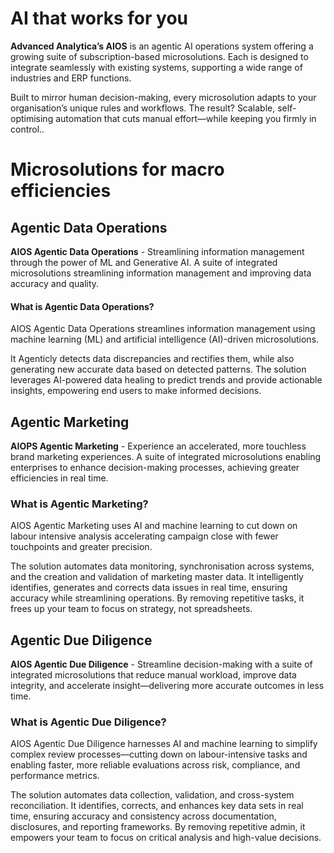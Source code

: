 # AI that works for you
**Advanced Analytica’s AIOS** is an agentic AI operations system offering a growing suite of subscription-based microsolutions. Each is designed to integrate seamlessly with existing systems, supporting a wide range of industries and ERP functions.

Built to mirror human decision-making, every microsolution adapts to your organisation’s unique rules and workflows. The result? Scalable, self-optimising automation that cuts manual effort—while keeping you firmly in control..

# Microsolutions for macro efficiencies

## Agentic Data Operations
**AIOS Agentic Data Operations** - Streamlining information management through the power of ML and Generative AI. A suite of integrated microsolutions streamlining information management and improving data accuracy and quality.

#### What is Agentic Data Operations?

AIOS Agentic Data Operations streamlines information management using machine learning (ML) and artificial intelligence (AI)-driven microsolutions.

It Agenticly detects data discrepancies and rectifies them, while also generating new accurate data based on detected patterns. The solution leverages AI-powered data healing to predict trends and provide actionable insights, empowering end users to make informed decisions.


## Agentic Marketing
**AIOPS Agentic Marketing** - Experience an accelerated, more touchless brand marketing experiences. A suite of integrated microsolutions enabling enterprises to enhance decision-making processes, achieving greater efficiencies in real time.

### What is Agentic Marketing?
AIOS Agentic Marketing uses AI and machine learning to cut down on labour intensive analysis accelerating campaign close with fewer touchpoints and greater precision.

The solution automates data monitoring, synchronisation across systems, and the creation and validation of marketing master data. It intelligently identifies, generates and corrects data issues in real time, ensuring accuracy while streamlining operations. By removing repetitive tasks, it frees up your team to focus on strategy, not spreadsheets.


## Agentic Due Diligence
**AIOS Agentic Due Diligence** - Streamline decision-making with a suite of integrated microsolutions that reduce manual workload, improve data integrity, and accelerate insight—delivering more accurate outcomes in less time.

### What is Agentic Due Diligence?
AIOS Agentic Due Diligence harnesses AI and machine learning to simplify complex review processes—cutting down on labour-intensive tasks and enabling faster, more reliable evaluations across risk, compliance, and performance metrics.

The solution automates data collection, validation, and cross-system reconciliation. It identifies, corrects, and enhances key data sets in real time, ensuring accuracy and consistency across documentation, disclosures, and reporting frameworks. By removing repetitive admin, it empowers your team to focus on critical analysis and high-value decisions.
